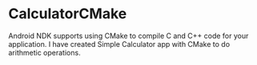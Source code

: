 # CalculatorCMake
Android NDK supports using CMake to compile C and C++ code for your application. I have created Simple Calculator app with CMake to do arithmetic operations.
